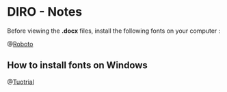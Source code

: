 # DIRO - Notes

Before viewing the **.docx** files, install the following fonts on your computer : 

@[Roboto](https://www.fontsquirrel.com/fonts/roboto)

## How to install fonts on Windows

@[Tuotrial](https://www.groovypost.com/howto/install-fonts-windows-10/)
